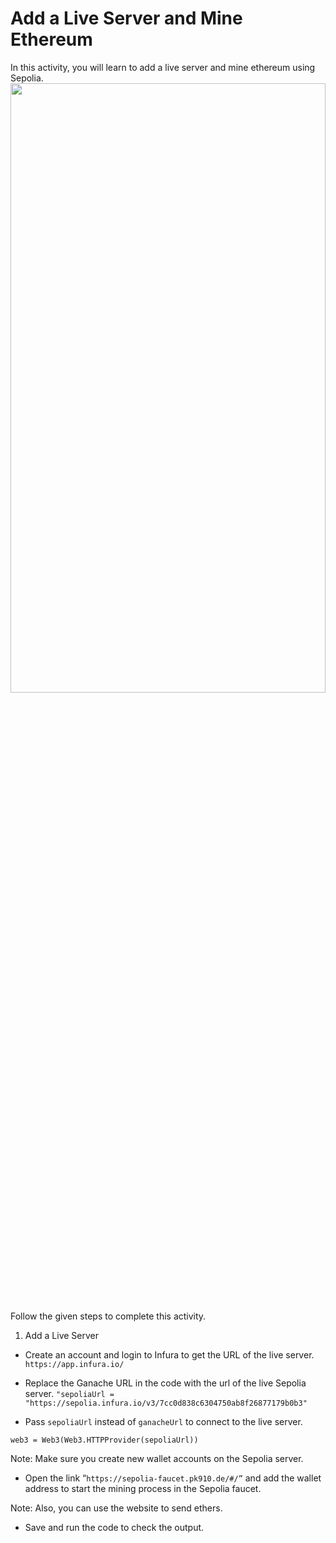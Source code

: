 Add a Live Server and Mine Ethereum
======================
In this activity, you will learn to add a live server and mine ethereum using Sepolia.
<img src= "https://s3.amazonaws.com/media-p.slid.es/uploads/1525749/images/10727227/pasted-from-clipboard.png" width = "100%" height = "50%">


Follow the given steps to complete this activity.


1. Add a Live Server
* Create an account and login to Infura to get the URL of the live server.
`https://app.infura.io/`


* Replace the Ganache URL in the code with the url of the live Sepolia server.
`"sepoliaUrl = "https://sepolia.infura.io/v3/7cc0d838c6304750ab8f26877179b0b3"`


* Pass `sepoliaUrl` instead of `ganacheUrl` to connect to the live server. 
```
web3 = Web3(Web3.HTTPProvider(sepoliaUrl))
```


Note: Make sure you create new wallet accounts on the Sepolia server.


* Open the link “`https://sepolia-faucet.pk910.de/#/”` and add the wallet address to start the mining process in the Sepolia faucet.

Note: Also, you can use the website to send ethers.

* Save and run the code to check the output.
